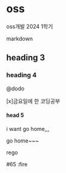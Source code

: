 # oss
oss개발 2024 1학기

markdown
## heading 3
### heading 4

@dodo

[x]금요일에 한 코딩공부
	
#### head 5
i want go home,,,

go home~~~

rego

#65
:fire

